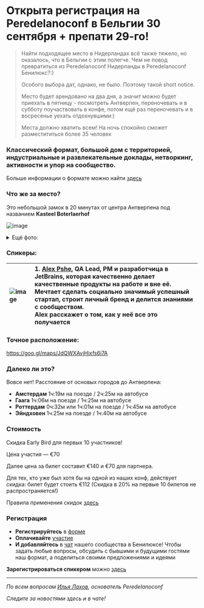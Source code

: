 # Открыта регистрация на **Peredelanoconf** в Бельгии 30 сентября + препати 29-го!

> Найти подходящее место в Нидерландах всё также тяжело, но оказалось, что в Бельгии с этим полегче. Чем не повод превратиться из Peredelanoconf Нидерланды в Peredelanoconf Бенилюкс?:)
>
> Особого выбора дат, однако, не было. Поэтому такой short notice.
>
> Место будет арендовано на два дня, а значит можно будет приехать в пятницу - посмотреть Антверпен, переночевать и в субботу поучаствовать в конфе, потом ещё раз переночевать и в восресенье уехать отдохнувшими:)
>
> Места должно хватить всем! На ночь спокойно сможет разместититься более 35 человек

### Классический формат, большой дом с территорией, индустриальные и развлекательные доклады, нетворкинг, активности и упор на сообщество.

Больше информации о формате можно найти [здесь](/./confs/standard.md)

### Что же за место?

Это небольшой замок в 20 минутах от центра Антверпена под названием **Kasteel Boterlaerhof**

![image](https://kasteelboterlaerhof.be/images/home_random/DSC_9122.jpg)
<details>
<summary>Ещё фото:</summary>

![image](https://github.com/philippranzhin/peredelanoconf/assets/94654788/914e2246-43e9-43c0-a140-fb850d4331c4)
![image](https://github.com/philippranzhin/peredelanoconf/assets/94654788/07dbc7a9-7bbc-401a-8b6e-a4173cba6afc)
![image](https://github.com/philippranzhin/peredelanoconf/assets/94654788/983d961b-ae8e-4cc8-a64a-c5aa37052fe5)  
</details>

### Спикеры:
| ![image](https://github.com/philippranzhin/peredelanoconf/assets/94654788/42eff575-346e-4d74-8686-81db0e08cc0e)  | 1. [Аlех Рshe](https://taplink.cc/alex_pshe_en), QA Lead, РМ и разработчица в JetBrains, которая качественно делает качественные продукты на работе и вне её. Мечтает сделать социально значимый успешный стартап, строит личный бренд и делится знаниями с сообществом. </br> Alex расскажет о том, как у неё все это получается |
| :--- | :--- |


### Точное расположение:
https://goo.gl/maps/JdQWXAvjHixfs6i7A

### Далеко ли это?
Вовсе нет! Расстояние от основых городов до Антверпена:
* **Амстердам** 1ч:19м на поезде / 2ч:25м на автобусе
* **Гаага** 1ч:06м на поезде / 1ч:25м на автобусе
* **Роттердам** 0ч:32м или 1ч:01м на поезде / 1ч:45м на автобусе
* **Эйндховен** 1ч:25м на поезде / 1ч:40м на автобусе

### Стоимость

Скидка Early Bird для первых 10 участников!

Цена участия — €70

Далее цена за билет составит €140 и €70 для партнера. 

Для тех, кто уже был хотя бы на одной из наших конф, действует скидка: билет будет стоить €112 (Скидка в 20% на первые 10 билетов не распространяется!)

Правила применения скидок [здесь](/./guides/discount.md)

### Регистрация

* **Регистрируйтесь** в [форме](https://docs.google.com/forms/d/1Uz4yZKkf5jsqrcwwgXKMZkNYE-5e_n5l77qqLvSChnE)
* **Оплачивайте** [участие](/./guides/how-to-pay.md)
* **И добавляйтесь** в [чат]( https://t.me/peredelanoconf_amsterdam) нашего сообщества в Бенилюксе! 
  Чтобы задать любые вопросы, обсудить с бывшими и будущими гостями наш формат, а поделиться своими предложениями и идеями

**Зарегистрироваться спикером** можно [здесь](/./guides/tech-speech.md)

---

_По всем вопросам [Илья Лахов](https://t.me/ilakhov), основатель Peredelanoconf_

_Следите за новостями здесь и в чате!_
